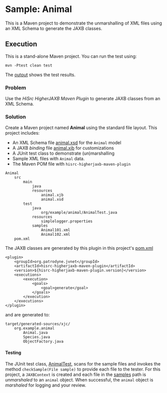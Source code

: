 # Sample: Animal

This is a Maven project to demonstrate the unmarshalling of XML files using an XML Schema to generate the JAXB classes.

## Execution

This is a stand-alone Maven project. You can run the test using:

~~~
mvn -Ptest clean test
~~~

The [output][6] shows the test results.

### Problem

Use the *HiSrc HigherJAXB Maven Plugin* to generate JAXB classes from an XML Schema.

### Solution

Create a Maven project named **Animal** using the standard file layout. This project includes:

+ An XML Schema file [animal.xsd][2] for the `Animal` model
+ A JAXB *binding* file [animal.xjb][3] for customizations
+ A JUnit test class to demonstrate (un)marshalling
+ Sample XML files with `Animal` data.
+ The Maven POM file with `hisrc-higherjaxb-maven-plugin`

~~~
Animal
    src
        main
            java
            resources
                animal.xjb
                animal.xsd
        test
            java
                org/example/animal/AnimalTest.java
            resources
                simplelogger.properties
            samples
                Animal101.xml
                Animal102.xml
    pom.xml
~~~

The JAXB classes are generated by this plugin in this project's [pom.xml][1]

~~~
<plugin>
    <groupId>org.patrodyne.jvnet</groupId>
    <artifactId>hisrc-higherjaxb-maven-plugin</artifactId>
    <version>${hisrc-higherjaxb-maven-plugin.version}</version>
    <executions>
        <execution>
            <goals>
                <goal>generate</goal>
            </goals>
        </execution>
    </executions>
</plugin>
~~~

and are generated to:

~~~
target/generated-sources/xjc/
    org.example.animal
        Animal.java
        Species.java
        ObjectFactory.java
~~~

#### Testing

The JUnit test class, [AnimalTest][4], scans for the sample files and invokes the method `checkSample(File sample)` to provide each file to the tester. For this project, a `JAXBContext` is created and each file in the [samples][5] path is *unmarshaled* to an `animal` object. When successful, the `animal` object is *marshaled* for logging and your review.

<!-- References -->

[1]: https://github.com/patrodyne/hisrc-higherjaxb/blob/master/assembly/samples/animal/project-pom.xml
[2]: https://github.com/patrodyne/hisrc-higherjaxb/blob/master/assembly/samples/animal/src/main/resources/animal.xsd
[3]: https://github.com/patrodyne/hisrc-higherjaxb/blob/master/assembly/samples/animal/src/main/resources/animal.xjb
[4]: https://github.com/patrodyne/hisrc-higherjaxb/blob/master/assembly/samples/animal/src/test/java/org/example/animal/AnimalTest.java
[5]: https://github.com/patrodyne/hisrc-higherjaxb/tree/master/assembly/samples/animal/src/test/samples
[6]: https://github.com/patrodyne/hisrc-higherjaxb/blob/master/assembly/samples/animal/OUTPUT.txt


